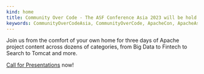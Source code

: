 ```yaml
---
kind: home
title: Community Over Code - The ASF Conference Asia 2023 will be hold in Beijing from this Augest 18 to 20！
keywords: CommunityOverCodeAsia, CommunityOverCode, ApacheCon, ApacheAsiaCon, ApacheConAsia2023
---
```

Join us from the comfort of your own home for three days of Apache project content across dozens of categories, from Big Data to Fintech to Search to Tomcat and more.

[Call for Presentations](./cfp.html) now!
